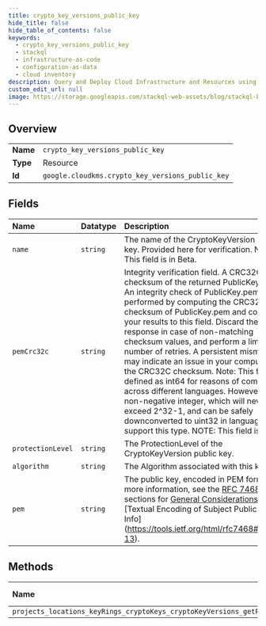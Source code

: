 ```yaml
---
title: crypto_key_versions_public_key
hide_title: false
hide_table_of_contents: false
keywords:
  - crypto_key_versions_public_key
  - stackql
  - infrastructure-as-code
  - configuration-as-data
  - cloud inventory
description: Query and Deploy Cloud Infrastructure and Resources using SQL
custom_edit_url: null
image: https://storage.googleapis.com/stackql-web-assets/blog/stackql-blog-post-featured-image.png
---
```

  
    

## Overview
<table><tbody>
<tr><td><b>Name</b></td><td><code>crypto_key_versions_public_key</code></td></tr>
<tr><td><b>Type</b></td><td>Resource</td></tr>
<tr><td><b>Id</b></td><td><code>google.cloudkms.crypto_key_versions_public_key</code></td></tr>
</tbody></table>

## Fields
| Name | Datatype | Description |
|:-----|:---------|:------------|
| `name` | `string` | The name of the CryptoKeyVersion public key. Provided here for verification. NOTE: This field is in Beta. |
| `pemCrc32c` | `string` | Integrity verification field. A CRC32C checksum of the returned PublicKey.pem. An integrity check of PublicKey.pem can be performed by computing the CRC32C checksum of PublicKey.pem and comparing your results to this field. Discard the response in case of non-matching checksum values, and perform a limited number of retries. A persistent mismatch may indicate an issue in your computation of the CRC32C checksum. Note: This field is defined as int64 for reasons of compatibility across different languages. However, it is a non-negative integer, which will never exceed 2^32-1, and can be safely downconverted to uint32 in languages that support this type. NOTE: This field is in Beta. |
| `protectionLevel` | `string` | The ProtectionLevel of the CryptoKeyVersion public key. |
| `algorithm` | `string` | The Algorithm associated with this key. |
| `pem` | `string` | The public key, encoded in PEM format. For more information, see the [RFC 7468](https://tools.ietf.org/html/rfc7468) sections for [General Considerations](https://tools.ietf.org/html/rfc7468#section-2) and [Textual Encoding of Subject Public Key Info] (https://tools.ietf.org/html/rfc7468#section-13). |
## Methods
| Name | Accessible by | Required Params |
|:-----|:--------------|:----------------|
| `projects_locations_keyRings_cryptoKeys_cryptoKeyVersions_getPublicKey` | `SELECT` | `name` |
